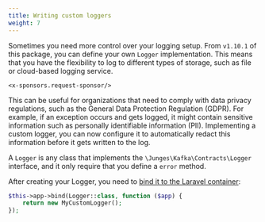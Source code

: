 ```yaml
---
title: Writing custom loggers
weight: 7
---
```


Sometimes you need more control over your logging setup. From `v1.10.1` of this package, you can define your own `Logger` implementation. This means that you have the flexibility to log to different types of storage, such as file or cloud-based logging service. 

```+parse
<x-sponsors.request-sponsor/>
```

This can be useful for organizations that need to comply with data privacy regulations, such as the General Data Protection Regulation (GDPR). For example, if an exception occurs and gets logged, it might contain sensitive information such as personally identifiable information (PII). Implementing a custom logger, you can now configure it to automatically redact this information before it gets written to the log.

A `Logger` is any class that implements the `\Junges\Kafka\Contracts\Logger` interface, and it only require that you define a `error` method.

After creating your Logger, you need to [bind it to the Laravel container](https://laravel.com/docs/9.x/container#binding-basics):

```php
$this->app->bind(Logger::class, function ($app) {
    return new MyCustomLogger();
});
```